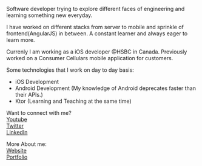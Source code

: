 Software developer trying to explore different faces of engineering and learning something new everyday.

I have worked on different stacks from server to mobile and sprinkle of frontend(AngularJS) in between. A constant learner and always eager to learn more.

Currenly I am working as a iOS developer @HSBC in Canada. Previously worked on a Consumer Cellulars mobile application for customers.

Some technologies that I work on day to day basis:

- iOS Development 
- Android Development (My knowledge of Android deprecates faster than their APIs.)
- Ktor (Learning and Teaching at the same time)

Want to connect with me?
<br />
<a href="https://www.youtube.com/channel/UCKefCGqxTWWZvVZ83w4lvfA">Youtube</a>
<br />
<a href="https://twitter.com/simrandotdev">Twitter</a>
<br />
<a href="https://www.linkedin.com/in/simrandotdev/">LinkedIn</a>

More About me:
<br />
<a href="https://www.simran.dev/">Website</a>
<br />
<a href="https://simran.app/">Portfolio</a>
